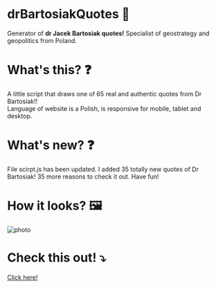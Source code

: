 # drBartosiakQuotes :file_folder:
Generator of **dr Jacek Bartosiak quotes!**  Specialist of geostrategy and geopolitics from Poland.

# What's this? :question:
A little script that draws one of 65 real and authentic quotes from Dr Bartosiak!!</br>
Language of website is a Polish, is responsive for mobile, tablet and desktop.

# What's new? :question:
File scirpt.js has been updated. I added 35 totally new quotes of Dr Bartosiak! 35 more reasons to check it out. Have fun!

# How it looks? 🖼️
![photo](https://i.imgur.com/kAKjxNN.png)

# Check this out! :arrow_heading_down:
[Click here!](https://emarcins.github.io/drBartosiakQuotes)

